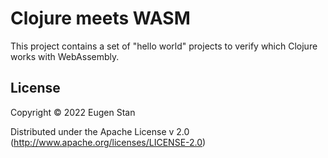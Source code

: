 # Clojure meets WASM

This project contains a set of "hello world" projects to verify which
Clojure works with WebAssembly.

## License

Copyright © 2022 Eugen Stan

Distributed under the Apache License v 2.0 (http://www.apache.org/licenses/LICENSE-2.0)
